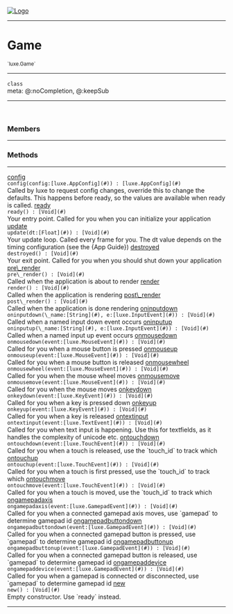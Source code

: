 
[![Logo](../../images/logo.png)](../../api/index.html)

---



<h1>Game</h1>
<small>`luxe.Game`</small>



---

`class`
<span class="meta">
<br/>meta: @:noCompletion, @:keepSub
</span>


---

&nbsp;
&nbsp;



<h3>Members</h3> <hr/>





<h3>Methods</h3> <hr/><span class="method apipage">
            <a name="config"><a class="lift" href="#config">config</a></a> <div class="clear"></div><code class="signature apipage">config(config:[luxe.AppConfig](#)<span></span>) : [luxe.AppConfig](#)</code><br/><span class="small_desc_flat">Called by luxe to request config changes, override this to change the defaults.
            This happens before ready, so the values are available when ready is called.</span>
        </span>
    <span class="method apipage">
            <a name="ready"><a class="lift" href="#ready">ready</a></a> <div class="clear"></div><code class="signature apipage">ready() : [Void](#)</code><br/><span class="small_desc_flat">Your entry point. Called for you when you can initialize your application</span>
        </span>
    <span class="method apipage">
            <a name="update"><a class="lift" href="#update">update</a></a> <div class="clear"></div><code class="signature apipage">update(dt:[Float](#)<span></span>) : [Void](#)</code><br/><span class="small_desc_flat">Your update loop. Called every frame for you. The dt value depends on the timing configuration (see the {App Guide})</span>
        </span>
    <span class="method apipage">
            <a name="destroyed"><a class="lift" href="#destroyed">destroyed</a></a> <div class="clear"></div><code class="signature apipage">destroyed() : [Void](#)</code><br/><span class="small_desc_flat">Your exit point. Called for you when you should shut down your application</span>
        </span>
    <span class="method apipage">
            <a name="pre_render"><a class="lift" href="#pre_render">pre\_render</a></a> <div class="clear"></div><code class="signature apipage">pre\_render() : [Void](#)</code><br/><span class="small_desc_flat">Called when the application is about to render</span>
        </span>
    <span class="method apipage">
            <a name="render"><a class="lift" href="#render">render</a></a> <div class="clear"></div><code class="signature apipage">render() : [Void](#)</code><br/><span class="small_desc_flat">Called when the application is rendering</span>
        </span>
    <span class="method apipage">
            <a name="post_render"><a class="lift" href="#post_render">post\_render</a></a> <div class="clear"></div><code class="signature apipage">post\_render() : [Void](#)</code><br/><span class="small_desc_flat">Called when the application is done rendering</span>
        </span>
    <span class="method apipage">
            <a name="oninputdown"><a class="lift" href="#oninputdown">oninputdown</a></a> <div class="clear"></div><code class="signature apipage">oninputdown(\_name:[String](#)<span></span>, e:[luxe.InputEvent](#)<span></span>) : [Void](#)</code><br/><span class="small_desc_flat">Called when a named input down event occurs</span>
        </span>
    <span class="method apipage">
            <a name="oninputup"><a class="lift" href="#oninputup">oninputup</a></a> <div class="clear"></div><code class="signature apipage">oninputup(\_name:[String](#)<span></span>, e:[luxe.InputEvent](#)<span></span>) : [Void](#)</code><br/><span class="small_desc_flat">Called when a named input up event occurs</span>
        </span>
    <span class="method apipage">
            <a name="onmousedown"><a class="lift" href="#onmousedown">onmousedown</a></a> <div class="clear"></div><code class="signature apipage">onmousedown(event:[luxe.MouseEvent](#)<span></span>) : [Void](#)</code><br/><span class="small_desc_flat">Called for you when a mouse button is pressed</span>
        </span>
    <span class="method apipage">
            <a name="onmouseup"><a class="lift" href="#onmouseup">onmouseup</a></a> <div class="clear"></div><code class="signature apipage">onmouseup(event:[luxe.MouseEvent](#)<span></span>) : [Void](#)</code><br/><span class="small_desc_flat">Called for you when a mouse button is released</span>
        </span>
    <span class="method apipage">
            <a name="onmousewheel"><a class="lift" href="#onmousewheel">onmousewheel</a></a> <div class="clear"></div><code class="signature apipage">onmousewheel(event:[luxe.MouseEvent](#)<span></span>) : [Void](#)</code><br/><span class="small_desc_flat">Called for you when the mouse wheel moves</span>
        </span>
    <span class="method apipage">
            <a name="onmousemove"><a class="lift" href="#onmousemove">onmousemove</a></a> <div class="clear"></div><code class="signature apipage">onmousemove(event:[luxe.MouseEvent](#)<span></span>) : [Void](#)</code><br/><span class="small_desc_flat">Called for you when the mouse moves</span>
        </span>
    <span class="method apipage">
            <a name="onkeydown"><a class="lift" href="#onkeydown">onkeydown</a></a> <div class="clear"></div><code class="signature apipage">onkeydown(event:[luxe.KeyEvent](#)<span></span>) : [Void](#)</code><br/><span class="small_desc_flat">Called for you when a key is pressed down</span>
        </span>
    <span class="method apipage">
            <a name="onkeyup"><a class="lift" href="#onkeyup">onkeyup</a></a> <div class="clear"></div><code class="signature apipage">onkeyup(event:[luxe.KeyEvent](#)<span></span>) : [Void](#)</code><br/><span class="small_desc_flat">Called for you when a key is released</span>
        </span>
    <span class="method apipage">
            <a name="ontextinput"><a class="lift" href="#ontextinput">ontextinput</a></a> <div class="clear"></div><code class="signature apipage">ontextinput(event:[luxe.TextEvent](#)<span></span>) : [Void](#)</code><br/><span class="small_desc_flat">Called for you when text input is happening. Use this for textfields, as it handles the complexity of unicode etc.</span>
        </span>
    <span class="method apipage">
            <a name="ontouchdown"><a class="lift" href="#ontouchdown">ontouchdown</a></a> <div class="clear"></div><code class="signature apipage">ontouchdown(event:[luxe.TouchEvent](#)<span></span>) : [Void](#)</code><br/><span class="small_desc_flat">Called for you when a touch is released, use the `touch_id` to track which</span>
        </span>
    <span class="method apipage">
            <a name="ontouchup"><a class="lift" href="#ontouchup">ontouchup</a></a> <div class="clear"></div><code class="signature apipage">ontouchup(event:[luxe.TouchEvent](#)<span></span>) : [Void](#)</code><br/><span class="small_desc_flat">Called for you when a touch is first pressed, use the `touch_id` to track which</span>
        </span>
    <span class="method apipage">
            <a name="ontouchmove"><a class="lift" href="#ontouchmove">ontouchmove</a></a> <div class="clear"></div><code class="signature apipage">ontouchmove(event:[luxe.TouchEvent](#)<span></span>) : [Void](#)</code><br/><span class="small_desc_flat">Called for you when a touch is moved, use the `touch_id` to track which</span>
        </span>
    <span class="method apipage">
            <a name="ongamepadaxis"><a class="lift" href="#ongamepadaxis">ongamepadaxis</a></a> <div class="clear"></div><code class="signature apipage">ongamepadaxis(event:[luxe.GamepadEvent](#)<span></span>) : [Void](#)</code><br/><span class="small_desc_flat">Called for you when a connected gamepad axis moves, use `gamepad` to determine gamepad id</span>
        </span>
    <span class="method apipage">
            <a name="ongamepadbuttondown"><a class="lift" href="#ongamepadbuttondown">ongamepadbuttondown</a></a> <div class="clear"></div><code class="signature apipage">ongamepadbuttondown(event:[luxe.GamepadEvent](#)<span></span>) : [Void](#)</code><br/><span class="small_desc_flat">Called for you when a connected gamepad button is pressed, use `gamepad` to determine gamepad id</span>
        </span>
    <span class="method apipage">
            <a name="ongamepadbuttonup"><a class="lift" href="#ongamepadbuttonup">ongamepadbuttonup</a></a> <div class="clear"></div><code class="signature apipage">ongamepadbuttonup(event:[luxe.GamepadEvent](#)<span></span>) : [Void](#)</code><br/><span class="small_desc_flat">Called for you when a connected gamepad button is released, use `gamepad` to determine gamepad id</span>
        </span>
    <span class="method apipage">
            <a name="ongamepaddevice"><a class="lift" href="#ongamepaddevice">ongamepaddevice</a></a> <div class="clear"></div><code class="signature apipage">ongamepaddevice(event:[luxe.GamepadEvent](#)<span></span>) : [Void](#)</code><br/><span class="small_desc_flat">Called for you when a gamepad is connected or disconnected, use `gamepad` to determine gamepad id</span>
        </span>
    <span class="method apipage">
            <a name="new"><a class="lift" href="#new">new</a></a> <div class="clear"></div><code class="signature apipage">new() : [Void](#)</code><br/><span class="small_desc_flat">Empty constructor. Use `ready` instead.</span>
        </span>
    





---

&nbsp;
&nbsp;
&nbsp;
&nbsp;